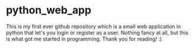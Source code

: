 # python_web_app
This is my first ever github repository which is a small web application in python that let's you login or register as a user. Nothing fancy at all, but this is what got me started in programming. 
Thank you for reading! :)
